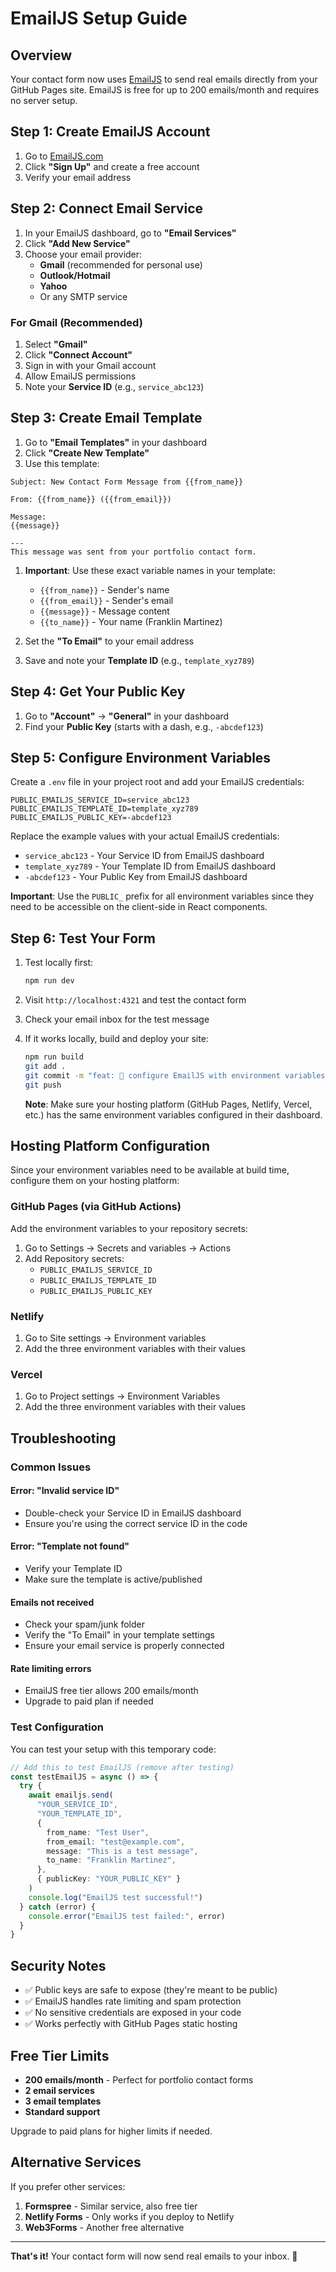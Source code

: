 # EmailJS Setup Guide

## Overview

Your contact form now uses [EmailJS](https://www.emailjs.com/) to send real emails directly from your GitHub Pages site. EmailJS is free for up to 200 emails/month and requires no server setup.

## Step 1: Create EmailJS Account

1. Go to [EmailJS.com](https://www.emailjs.com/)
2. Click **"Sign Up"** and create a free account
3. Verify your email address

## Step 2: Connect Email Service

1. In your EmailJS dashboard, go to **"Email Services"**
2. Click **"Add New Service"**
3. Choose your email provider:
   - **Gmail** (recommended for personal use)
   - **Outlook/Hotmail**
   - **Yahoo**
   - Or any SMTP service

### For Gmail (Recommended)

1. Select **"Gmail"**
2. Click **"Connect Account"**
3. Sign in with your Gmail account
4. Allow EmailJS permissions
5. Note your **Service ID** (e.g., `service_abc123`)

## Step 3: Create Email Template

1. Go to **"Email Templates"** in your dashboard
2. Click **"Create New Template"**
3. Use this template:

```text
Subject: New Contact Form Message from {{from_name}}

From: {{from_name}} ({{from_email}})

Message:
{{message}}

---
This message was sent from your portfolio contact form.
```

1. **Important**: Use these exact variable names in your template:
   - `{{from_name}}` - Sender's name
   - `{{from_email}}` - Sender's email
   - `{{message}}` - Message content
   - `{{to_name}}` - Your name (Franklin Martinez)

2. Set the **"To Email"** to your email address
3. Save and note your **Template ID** (e.g., `template_xyz789`)

## Step 4: Get Your Public Key

1. Go to **"Account"** → **"General"** in your dashboard
2. Find your **Public Key** (starts with a dash, e.g., `-abcdef123`)

## Step 5: Configure Environment Variables

Create a `.env` file in your project root and add your EmailJS credentials:

```env
PUBLIC_EMAILJS_SERVICE_ID=service_abc123
PUBLIC_EMAILJS_TEMPLATE_ID=template_xyz789
PUBLIC_EMAILJS_PUBLIC_KEY=-abcdef123
```

Replace the example values with your actual EmailJS credentials:

- `service_abc123` - Your Service ID from EmailJS dashboard
- `template_xyz789` - Your Template ID from EmailJS dashboard
- `-abcdef123` - Your Public Key from EmailJS dashboard

**Important**: Use the `PUBLIC_` prefix for all environment variables since they need to be accessible on the client-side in React components.

## Step 6: Test Your Form

1. Test locally first:

   ```bash
   npm run dev
   ```

2. Visit `http://localhost:4321` and test the contact form
3. Check your email inbox for the test message
4. If it works locally, build and deploy your site:

   ```bash
   npm run build
   git add .
   git commit -m "feat: 📧 configure EmailJS with environment variables"
   git push
   ```

   **Note**: Make sure your hosting platform (GitHub Pages, Netlify, Vercel, etc.) has the same environment variables configured in their dashboard.

## Hosting Platform Configuration

Since your environment variables need to be available at build time, configure them on your hosting platform:

### GitHub Pages (via GitHub Actions)

Add the environment variables to your repository secrets:

1. Go to Settings → Secrets and variables → Actions
2. Add Repository secrets:
   - `PUBLIC_EMAILJS_SERVICE_ID`
   - `PUBLIC_EMAILJS_TEMPLATE_ID`
   - `PUBLIC_EMAILJS_PUBLIC_KEY`

### Netlify

1. Go to Site settings → Environment variables
2. Add the three environment variables with their values

### Vercel

1. Go to Project settings → Environment Variables
2. Add the three environment variables with their values

## Troubleshooting

### Common Issues

#### Error: "Invalid service ID"

- Double-check your Service ID in EmailJS dashboard
- Ensure you're using the correct service ID in the code

#### Error: "Template not found"

- Verify your Template ID
- Make sure the template is active/published

#### Emails not received

- Check your spam/junk folder
- Verify the "To Email" in your template settings
- Ensure your email service is properly connected

#### Rate limiting errors

- EmailJS free tier allows 200 emails/month
- Upgrade to paid plan if needed

### Test Configuration

You can test your setup with this temporary code:

```typescript
// Add this to test EmailJS (remove after testing)
const testEmailJS = async () => {
  try {
    await emailjs.send(
      "YOUR_SERVICE_ID",
      "YOUR_TEMPLATE_ID",
      {
        from_name: "Test User",
        from_email: "test@example.com",
        message: "This is a test message",
        to_name: "Franklin Martinez",
      },
      { publicKey: "YOUR_PUBLIC_KEY" }
    )
    console.log("EmailJS test successful!")
  } catch (error) {
    console.error("EmailJS test failed:", error)
  }
}
```

## Security Notes

- ✅ Public keys are safe to expose (they're meant to be public)
- ✅ EmailJS handles rate limiting and spam protection
- ✅ No sensitive credentials are exposed in your code
- ✅ Works perfectly with GitHub Pages static hosting

## Free Tier Limits

- **200 emails/month** - Perfect for portfolio contact forms
- **2 email services**
- **3 email templates**
- **Standard support**

Upgrade to paid plans for higher limits if needed.

## Alternative Services

If you prefer other services:

1. **Formspree** - Similar service, also free tier
2. **Netlify Forms** - Only works if you deploy to Netlify
3. **Web3Forms** - Another free alternative

---

**That's it!** Your contact form will now send real emails to your inbox. 🎉
